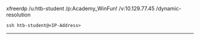 
xfreerdp /u:htb-student /p:Academy_WinFun! /v:10.129.77.45 /dynamic-resolution



```shell
ssh htb-student@<IP-Address> 
```


---------------------------------------------------------------------